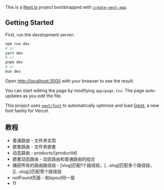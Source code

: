 This is a [Next.js](https://nextjs.org) project bootstrapped with [`create-next-app`](https://nextjs.org/docs/app/api-reference/cli/create-next-app).

## Getting Started

First, run the development server:

```bash
npm run dev
# or
yarn dev
# or
pnpm dev
# or
bun dev
```

Open [http://localhost:3000](http://localhost:3000) with your browser to see the result.

You can start editing the page by modifying `app/page.tsx`. The page auto-updates as you edit the file.

This project uses [`next/font`](https://nextjs.org/docs/app/building-your-application/optimizing/fonts) to automatically optimize and load [Geist](https://vercel.com/font), a new font family for Vercel.

## 教程

- 普通路由 - 文件夹实现
- 嵌套路由 - 文件夹嵌套
- 动态路由 - products/[productId]
- 嵌套动态路由 - 动态路由和普通路由的组合
- 捕获所有的路由路径段 - [slug]匹配1个路径段，[...slug]匹配多个路径段，[[...slug]]匹配零个路径段
- notFound页面 - 和layout同一层
- 11
